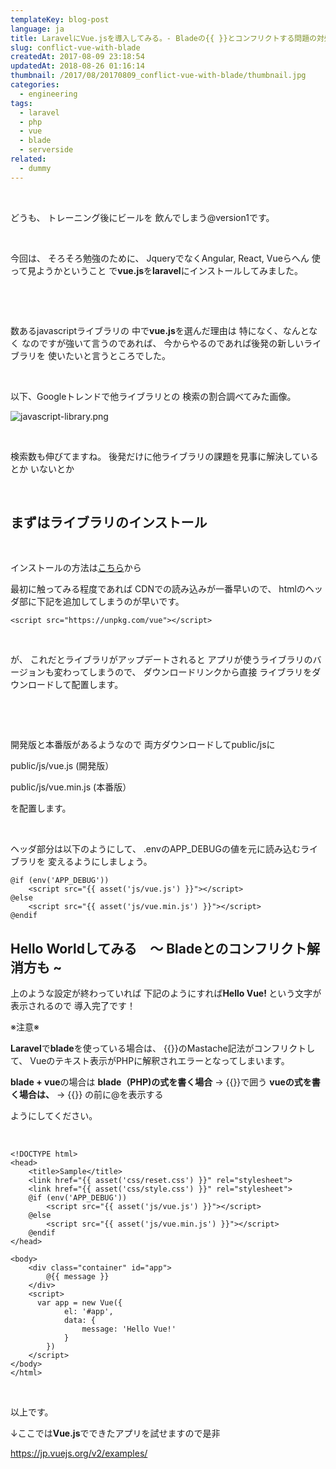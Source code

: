 ```yaml
---
templateKey: blog-post
language: ja
title: LaravelにVue.jsを導入してみる。- Bladeの{{ }}とコンフリクトする問題の対処 -
slug: conflict-vue-with-blade
createdAt: 2017-08-09 23:18:54
updatedAt: 2018-08-26 01:16:14
thumbnail: /2017/08/20170809_conflict-vue-with-blade/thumbnail.jpg
categories:
  - engineering
tags:
  - laravel
  - php
  - vue
  - blade
  - serverside
related:
  - dummy
---
```


&nbsp;

どうも、
トレーニング後にビールを
飲んでしまう@version1です。

&nbsp;

今回は、
そろそろ勉強のために、
JqueryでなくAngular, React, Vueらへん
使って見ようかということ
で<strong>vue.js</strong>を<strong>laravel</strong>にインストールしてみました。

&nbsp;

<div class="adsense"></div>

&nbsp;

数あるjavascriptライブラリの
中で<strong>vue.js</strong>を選んだ理由は
特になく、なんとなく
なのですが強いて言うのであれば、
今からやるのであれば後発の新しいライブラリを
使いたいと言うところでした。

&nbsp;

以下、Googleトレンドで他ライブラリとの
検索の割合調べてみた画像。

<img class="post-image" src="https://statics.ver-1-0.xyz/uploads/2017/08/20170809_conflict-vue-with-blade/javascript-library.png" alt="javascript-library.png"/>

&nbsp;

検索数も伸びてますね。
後発だけに他ライブラリの課題を見事に解決しているとか
いないとか

&nbsp;
<h2 class="chapter">まずはライブラリのインストール</h2>
&nbsp;

インストールの方法は<a href="https://jp.vuejs.org/v2/guide/installation.html">こちら</a>から

最初に触ってみる程度であれば
CDNでの読み込みが一番早いので、
htmlのヘッダ部に下記を追加してしまうのが早いです。

```markup
<script src="https://unpkg.com/vue"></script>
```
&nbsp;

が、
これだとライブラリがアップデートされると
アプリが使うライブラリのバージョンも変わってしまうので、
ダウンロードリンクから直接
ライブラリをダウンロードして配置します。

&nbsp;

&nbsp;

開発版と本番版があるようなので
両方ダウンロードしてpublic/jsに

public/js/vue.js (開発版）

public/js/vue.min.js (本番版）

を配置します。

&nbsp;

ヘッダ部分は以下のようにして、
.envのAPP_DEBUGの値を元に読み込むライブラリを
変えるようにしましょう。
```markup
@if (env('APP_DEBUG'))
    <script src="{{ asset('js/vue.js') }}"></script>
@else
    <script src="{{ asset('js/vue.min.js') }}"></script>
@endif

```

<h2 class="chapter">Hello Worldしてみる　〜 Bladeとのコンフリクト解消方も ~</h2>

上のような設定が終わっていれば
下記のようにすれば<strong>Hello Vue! </strong>
という文字が表示されるので
導入完了です！

※注意※

<strong>Laravel</strong>で<strong>blade</strong>を使っている場合は、
{{}}のMastache記法がコンフリクトして、
Vueのテキスト表示がPHPに解釈されエラーとなってしまいます。

<strong>blade + vue</strong>の場合は
<strong>blade（PHP)の式を書く場合</strong> -> {{}}で囲う
<strong>vueの式を書く場合は、</strong> -> {{}} の前に@を表示する

ようにしてください。

&nbsp;
```markup
<!DOCTYPE html>
<head>
    <title>Sample</title>
    <link href="{{ asset('css/reset.css') }}" rel="stylesheet">
    <link href="{{ asset('css/style.css') }}" rel="stylesheet">
    @if (env('APP_DEBUG'))
        <script src="{{ asset('js/vue.js') }}"></script>
    @else
        <script src="{{ asset('js/vue.min.js') }}"></script>
    @endif
</head>

<body>
    <div class="container" id="app">
        @{{ message }}
    </div>
    <script>
      var app = new Vue({
            el: '#app',
            data: {
                message: 'Hello Vue!'
            }
        })
    </script>
</body>
</html>

```
&nbsp;

以上です。

↓ここでは<strong>Vue.js</strong>でできたアプリを試せますので是非

<a href="https://jp.vuejs.org/v2/examples/">https://jp.vuejs.org/v2/examples/</a>

&nbsp;

<div class="after-article"></div>
